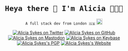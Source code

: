 <h1 align="center">
  <code>Heya there 👋 I'm Alicia 👩🏻‍💻</code>
</h1>

<p align="center">
  <code>A full stack dev from London 🇬🇧</code>
  <img width="20" src="https://cultofthepartyparrot.com/guests/hd/nyanparrot.gif"/>
</p>

<p align="center"><a href="https://twitter.com/Lissy_Sykes"><img src="https://img.shields.io/twitter/follow/Lissy_Sykes?style=social&amp;logo=twitter" alt="Alicia Sykes on Twitter"></a>
<a href="https://github.com/Lissy93"><img src="https://img.shields.io/github/followers/lissy93?label=Lissy93&amp;style=social" alt="Alicia Sykes on GitHub"></a>
<a href="https://mastodon.social/web/accounts/1032965"><img src="https://img.shields.io/mastodon/follow/1032965?domain=https%3A%2F%2Fmastodon.social" alt="Alicia Sykes on Mastodon"></a>
<a href="https://keybase.io/aliciasykes"><img src="https://img.shields.io/badge/aliciasykes--lightgrey?style=social&amp;logo=Keybase" alt="Alicia Sykes on Keybase"></a>
<a href="https://keybase.io/aliciasykes/pgp_keys.asc"><img src="https://img.shields.io/badge/PGP--lightgrey?style=social&amp;logo=Let%E2%80%99s%20Encrypt" alt="Alicia Sykes&#39;s PGP"></a>
<a href="https://aliciasykes.com"><img src="https://img.shields.io/badge/aliciasykes.com--lightgrey?style=social&amp;logo=Tencent%20QQ" alt="Alicia Sykes&#39;s Website"></a></p>




<!--
**Lissy93/Lissy93** is a ✨ _special_ ✨ repository because its `README.md` (this file) appears on your GitHub profile.

Here are some ideas to get you started:

- 🔭 I’m currently working on ...
- 🌱 I’m currently learning ...
- 👯 I’m looking to collaborate on ...
- 🤔 I’m looking for help with ...
- 💬 Ask me about ...
- 📫 How to reach me: ...
- 😄 Pronouns: ...
- ⚡ Fun fact: ...
-->
